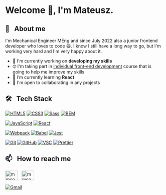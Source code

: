# Welcome 👋, I'm Mateusz.

## 🙍 &nbsp; About me

I'm Mechanical Engineer MEng and since July 2022 also a junior frontend developer who loves to code 😄. I know I still have a long way to go, but I'm working very hard and I'm very happy about it.
- 🔭 I'm currently working on **developing my skills**
- 🤓 I'm taking part in [individual front-end development](https://devmentor.pl/) course that is going  to help me improve my skills
- 🌱 I’m currently learning **React**
- 🤝 I'm open to collaborating in any projects

## 🛠 &nbsp; Tech Stack

[![HTML5](https://img.shields.io/badge/-HTML5-0A1A2F?style=for-the-badge&logo=HTML5&logoColor=E34F26)](https://developer.mozilla.org/en-US/docs/Web/HTML) [![CSS3](https://img.shields.io/badge/-CSS3-0A1A2F?style=for-the-badge&logo=CSS3&logoColor=1572B6)](https://developer.mozilla.org/en-US/docs/Web/CSS) [![Sass](https://img.shields.io/badge/-Sass-0A1A2F?style=for-the-badge&logo=Sass&logoColor=CC6699)](https://sass-lang.com/) [![BEM](https://img.shields.io/badge/-BEM-0A1A2F?style=for-the-badge&logo=BEM&logoColor=2dd4bf)](https://getbem.com/)

[![JavaScript](https://img.shields.io/badge/-JavaScript-0A1A2F?style=for-the-badge&logo=JavaScript&logoColor=F7DF1E)](https://developer.mozilla.org/en-US/docs/Web/JavaScript) [![React](https://img.shields.io/badge/-React-0A1A2F?style=for-the-badge&logo=React&logoColor=61DAFB)](https://reactjs.org/) 

[![Webpack](https://img.shields.io/badge/-Webpack-0A1A2F?style=for-the-badge&logo=Webpack&logoColor=8DD6F9)](https://webpack.js.org/) [![Babel](https://img.shields.io/badge/-Babel-0A1A2F?style=for-the-badge&logo=Babel&logoColor=F9DC3E)](https://babeljs.io/) [![Jest](https://img.shields.io/badge/-Jest-0A1A2F?style=for-the-badge&logo=Jest&logoColor=C21325)](https://jestjs.io/)

[![Git](https://img.shields.io/badge/-Git-0A1A2F?style=for-the-badge&logo=Git&logoColor=F05032)](https://git-scm.com/) [![GitHub](https://img.shields.io/badge/-GitHub-0A1A2F?style=for-the-badge&logo=GitHub&logoColor=ffffff)](https://github.com/)
[![VSC](https://img.shields.io/badge/-VisualStudioCode-0A1A2F?style=for-the-badge&logo=Visual-Studio-Code&logoColor=007ACC)](https://code.visualstudio.com/) [![Prettier](https://img.shields.io/badge/-Prettier-0A1A2F?style=for-the-badge&logo=Prettier&logoColor=F7B93E)](https://prettier.io/)

## 📫 &nbsp; How to reach me

[<img align="center" src="https://raw.githubusercontent.com/rahuldkjain/github-profile-readme-generator/master/src/images/icons/Social/linked-in-alt.svg" alt="mmcode9407" height="30" width="40" >](https://linkedin.com/in/mateusz-matwiejczuk) &nbsp; [<img align="center" src="https://raw.githubusercontent.com/rahuldkjain/github-profile-readme-generator/master/src/images/icons/Social/facebook.svg" alt="mmcode9407" height="30" width="40" />](   https://facebook.com/ob.sponge) 

[![Gmail](https://img.shields.io/badge/-Gmail-0A1A2F?style=for-the-badge&logo=Gmail&logoColor=EA4335)](mailto:matmatwiej@gmail.com)


